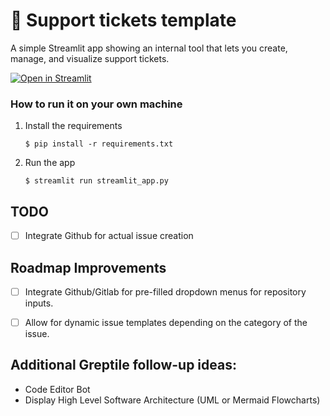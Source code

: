 # 🎫 Support tickets template

A simple Streamlit app showing an internal tool that lets you create, manage, and visualize support tickets. 

[![Open in Streamlit](https://static.streamlit.io/badges/streamlit_badge_black_white.svg)](https://support-tickets-template.streamlit.app/)

### How to run it on your own machine

1. Install the requirements

   ```
   $ pip install -r requirements.txt
   ```

2. Run the app

   ```
   $ streamlit run streamlit_app.py
   ```

## TODO
* [ ] Integrate Github for actual issue creation

## Roadmap Improvements
* [ ] Integrate Github/Gitlab for pre-filled dropdown menus for repository inputs.
* [ ] Allow for dynamic issue templates depending on the category of the issue.


## Additional Greptile follow-up ideas:
* Code Editor Bot
* Display High Level Software Architecture (UML or Mermaid Flowcharts)
